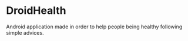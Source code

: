 # DroidHealth
Android application made in order to help people being healthy following simple advices.
